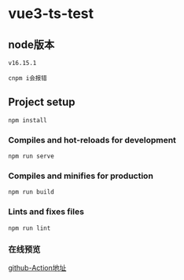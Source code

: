 # vue3-ts-test

## node版本
```
v16.15.1

cnpm i会报错
```

## Project setup
```
npm install
```

### Compiles and hot-reloads for development
```
npm run serve
```

### Compiles and minifies for production
```
npm run build
```

### Lints and fixes files
```
npm run lint
```

### 在线预览
[github-Action地址](https://zoushen6.github.io/vue3-ts-test/)
